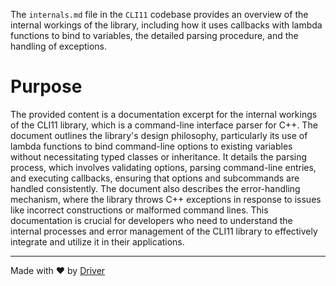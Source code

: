 <!--------------------------------------------------------------------------------->
<!-- IMPORTANT: This file is auto-generated by Driver (https://driver.ai). -------->
<!-- Manual edits may be overwritten on future commits. --------------------------->
<!--------------------------------------------------------------------------------->

The `internals.md` file in the `CLI11` codebase provides an overview of the internal workings of the library, including how it uses callbacks with lambda functions to bind to variables, the detailed parsing procedure, and the handling of exceptions.

# Purpose
The provided content is a documentation excerpt for the internal workings of the CLI11 library, which is a command-line interface parser for C++. The document outlines the library's design philosophy, particularly its use of lambda functions to bind command-line options to existing variables without necessitating typed classes or inheritance. It details the parsing process, which involves validating options, parsing command-line entries, and executing callbacks, ensuring that options and subcommands are handled consistently. The document also describes the error-handling mechanism, where the library throws C++ exceptions in response to issues like incorrect constructions or malformed command lines. This documentation is crucial for developers who need to understand the internal processes and error management of the CLI11 library to effectively integrate and utilize it in their applications.

---
Made with ❤️ by [Driver](https://www.driver.ai/)